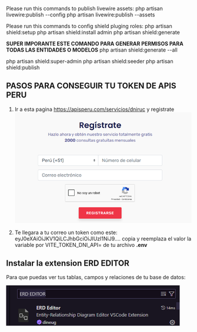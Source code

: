 Please run this commands to publish livewire assets:
php artisan livewire:publish --config 
php artisan livewire:publish --assets 

Please run this commands to config shield pluging roles:
php artisan shield:setup
php artisan shield:install admin
php artisan shield:generate

**SUPER IMPORANTE ESTE COMANDO PARA GENERAR PERMISOS PARA TODAS LAS ENTIDADES O MODELOS**
php artisan shield:generate --all

php artisan shield:super-admin
php artisan shield:seeder
php artisan shield:publish


## PASOS PARA CONSEGUIR TU TOKEN DE APIS PERU

1. Ir a esta pagina https://apisperu.com/servicios/dniruc y registrate
![alt text](image.png)

2. Te llegara a tu correo un token como este:
 eyJ0eXAiOiJKV1QiLCJhbGciOiJIUzI1NiJ9....
 copia y reemplaza el valor la variable por VITE_TOKEN_DNI_API= de tu archivo **.env**


## Instalar la extension ERD EDITOR 
Para que puedas ver tus tablas, campos y relaciones de tu base de datos:

![alt text](image-1.png)